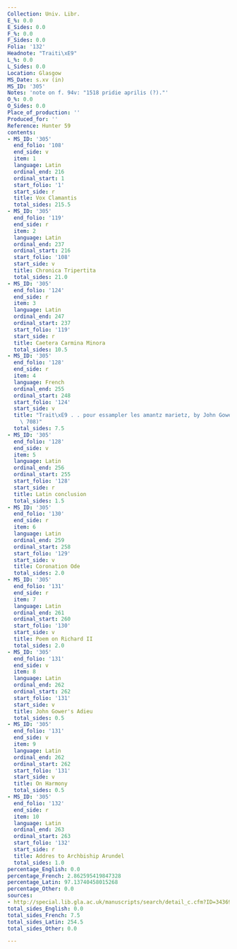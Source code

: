 ```yaml
---
Collection: Univ. Libr.
E_%: 0.0
E_Sides: 0.0
F_%: 0.0
F_Sides: 0.0
Folia: '132'
Headnote: "Traiti\xE9"
L_%: 0.0
L_Sides: 0.0
Location: Glasgow
MS_Date: s.xv (in)
MS_ID: '305'
Notes: 'note on f. 94v: "1518 pridie aprilis (?)."'
O_%: 0.0
O_Sides: 0.0
Place_of_production: ''
Produced_for: ''
Reference: Hunter 59
contents:
- MS_ID: '305'
  end_folio: '108'
  end_side: v
  item: 1
  language: Latin
  ordinal_end: 216
  ordinal_start: 1
  start_folio: '1'
  start_side: r
  title: Vox Clamantis
  total_sides: 215.5
- MS_ID: '305'
  end_folio: '119'
  end_side: r
  item: 2
  language: Latin
  ordinal_end: 237
  ordinal_start: 216
  start_folio: '108'
  start_side: v
  title: Chronica Tripertita
  total_sides: 21.0
- MS_ID: '305'
  end_folio: '124'
  end_side: r
  item: 3
  language: Latin
  ordinal_end: 247
  ordinal_start: 237
  start_folio: '119'
  start_side: r
  title: Caetera Carmina Minora
  total_sides: 10.5
- MS_ID: '305'
  end_folio: '128'
  end_side: r
  item: 4
  language: French
  ordinal_end: 255
  ordinal_start: 248
  start_folio: '124'
  start_side: v
  title: "Trait\xE9 . . pour essampler les amantz marietz, by John Gower (Dean no.\
    \ 708)"
  total_sides: 7.5
- MS_ID: '305'
  end_folio: '128'
  end_side: v
  item: 5
  language: Latin
  ordinal_end: 256
  ordinal_start: 255
  start_folio: '128'
  start_side: r
  title: Latin conclusion
  total_sides: 1.5
- MS_ID: '305'
  end_folio: '130'
  end_side: r
  item: 6
  language: Latin
  ordinal_end: 259
  ordinal_start: 258
  start_folio: '129'
  start_side: v
  title: Coronation Ode
  total_sides: 2.0
- MS_ID: '305'
  end_folio: '131'
  end_side: r
  item: 7
  language: Latin
  ordinal_end: 261
  ordinal_start: 260
  start_folio: '130'
  start_side: v
  title: Poem on Richard II
  total_sides: 2.0
- MS_ID: '305'
  end_folio: '131'
  end_side: v
  item: 8
  language: Latin
  ordinal_end: 262
  ordinal_start: 262
  start_folio: '131'
  start_side: v
  title: John Gower's Adieu
  total_sides: 0.5
- MS_ID: '305'
  end_folio: '131'
  end_side: v
  item: 9
  language: Latin
  ordinal_end: 262
  ordinal_start: 262
  start_folio: '131'
  start_side: v
  title: On Harmony
  total_sides: 0.5
- MS_ID: '305'
  end_folio: '132'
  end_side: r
  item: 10
  language: Latin
  ordinal_end: 263
  ordinal_start: 263
  start_folio: '132'
  start_side: r
  title: Addres to Archbiship Arundel
  total_sides: 1.0
percentage_English: 0.0
percentage_French: 2.862595419847328
percentage_Latin: 97.13740458015268
percentage_Other: 0.0
sources:
- http://special.lib.gla.ac.uk/manuscripts/search/detail_c.cfm?ID=34369
total_sides_English: 0.0
total_sides_French: 7.5
total_sides_Latin: 254.5
total_sides_Other: 0.0

---
```

